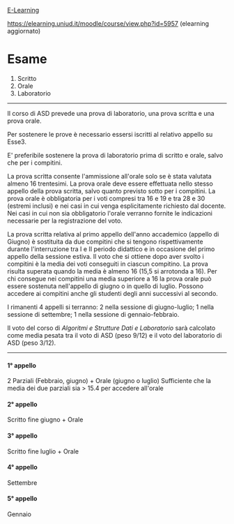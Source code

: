 
[E-Learning](https://elearning.uniud.it/moodle/course/view.php?id=4989)

https://elearning.uniud.it/moodle/course/view.php?id=5957 (elearning aggiornato)

# Esame
1. Scritto 
2. Orale
3. Laboratorio

---
Il corso di ASD prevede una prova di laboratorio, una prova scritta e una prova orale. 

Per sostenere le prove è necessario essersi iscritti al relativo appello su Esse3.   

E' preferibile sostenere la prova di laboratorio prima di scritto e orale, salvo che per i compitini.

La prova scritta consente l'ammissione all'orale solo se è stata valutata almeno 16 trentesimi. La prova orale deve essere effettuata nello stesso appello della prova scritta, salvo quanto previsto sotto per i compitini. La prova orale è obbligatoria per i voti compresi tra 16 e 19 e tra 28 e 30 (estremi inclusi) e nei casi in cui venga esplicitamente richiesto dal docente. Nei casi in cui non sia obbligatorio l'orale verranno fornite le indicazioni necessarie per la registrazione del voto.

La prova scritta relativa al primo appello dell'anno accademico (appello di Giugno) è sostituita da due compitini che si tengono rispettivamente durante l'interruzione tra I e II periodo didattico e in occasione del primo appello della sessione estiva. Il voto che si ottiene dopo aver svolto i compitini è la media dei voti conseguiti in ciascun compitino. La prova risulta superata quando la media è almeno 16 (15,5 si arrotonda a 16). Per chi consegue nei compitini una media superiore a 16 la prova orale può essere sostenuta nell'appello di giugno o in quello di luglio. Possono accedere ai compitini anche gli studenti degli anni successivi al secondo.

I rimanenti 4 appelli si terranno: 2 nella sessione di giugno-luglio; 1 nella sessione di settembre; 1 nella sessione di gennaio-febbraio.  

Il voto del corso di _Algoritmi e Strutture Dati e Laboratorio_ sarà calcolato come media pesata tra il voto di ASD (peso 9/12) e il voto del laboratorio di ASD (peso 3/12).

---
#### 1° appello
2 Parziali (Febbraio, giugno) + Orale (giugno o luglio)
Sufficiente che la media dei due parziali sia > 15.4 per accedere all'orale 
#### 2° appello
Scritto fine giugno + Orale 
#### 3° appello 
Scritto fine luglio + Orale 
#### 4° appello
Settembre
#### 5° appello
Gennaio
